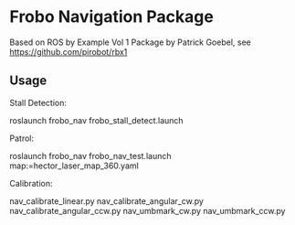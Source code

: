 # Frobo Navigation Package

Based on  ROS by Example Vol 1 Package by Patrick Goebel, see https://github.com/pirobot/rbx1

## Usage

Stall Detection:

  roslaunch frobo_nav frobo_stall_detect.launch
  
Patrol:

  roslaunch frobo_nav frobo_nav_test.launch map:=hector_laser_map_360.yaml
  
Calibration:

  nav_calibrate_linear.py
  nav_calibrate_angular_cw.py
  nav_calibrate_angular_ccw.py
  nav_umbmark_cw.py
  nav_umbmark_ccw.py




